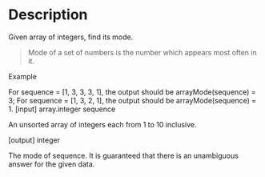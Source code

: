 # Description

Given array of integers, find its mode.

> Mode of a set of numbers is the number which appears most often in it.

Example

For sequence = [1, 3, 3, 3, 1], the output should be arrayMode(sequence) = 3; For sequence = [1, 3, 2, 1], the output should be arrayMode(sequence) = 1. [input] array.integer sequence

An unsorted array of integers each from 1 to 10 inclusive.

[output] integer

The mode of sequence. It is guaranteed that there is an unambiguous answer for the given data.
